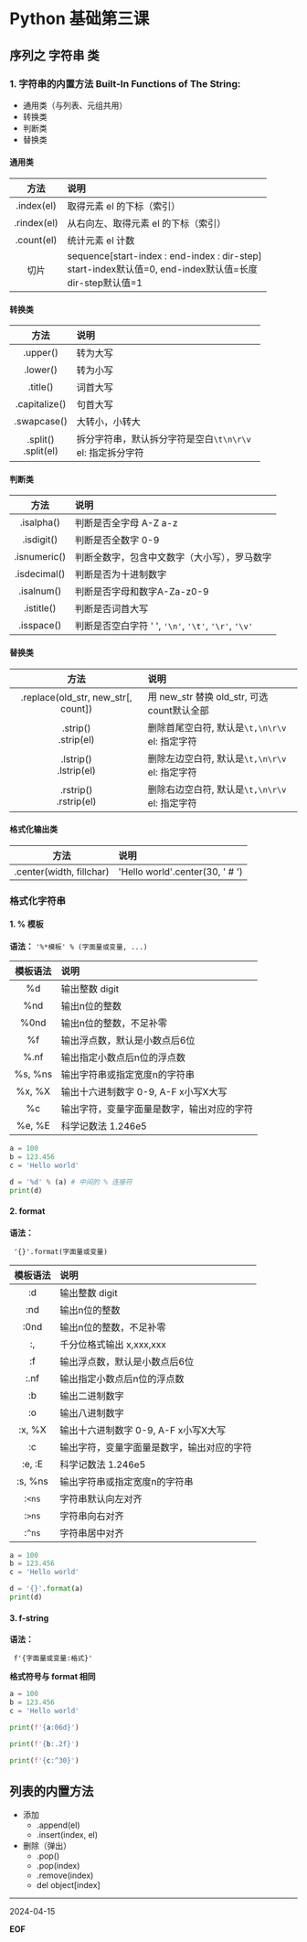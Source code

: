 # Python 基础第三课

## 序列之 字符串 类

### 1. 字符串的内置方法 Built-In Functions of The String:

- 通用类（与列表、元组共用）
- 转换类
- 判断类
- 替换类

#### 通用类

|方法|说明|
|:---:|:---|
| .index(el) | 取得元素 el 的下标（索引）|
| .rindex(el)|从右向左、取得元素 el 的下标（索引）|
| .count(el)|统计元素 el 计数 |
|切片|sequence[start-index : end-index : dir-step]<br>start-index默认值=0, end-index默认值=长度<br>dir-step默认值=1|


#### 转换类

|方法|说明|
|:---:|:---|
|.upper()|转为大写|
|.lower()|转为小写|
|.title()|词首大写|
|.capitalize()|句首大写|
|.swapcase()|大转小，小转大|
|.split()<br>.split(el)| 拆分字符串，默认拆分字符是空白`\t\n\r\v `<br>el: 指定拆分字符|


#### 判断类

|方法|说明|
|:---:|:---|
|.isalpha()|判断是否全字母 A-Z a-z|
|.isdigit()|判断是否全数字 0-9|
|.isnumeric()|判断全数字，包含中文数字（大小写），罗马数字|
|.isdecimal()|判断是否为十进制数字|
|.isalnum()|判断是否字母和数字A-Za-z0-9|
|.istitle()|判断是否词首大写|
|.isspace()|判断是否空白字符 '  ', `'\n'`, `'\t'`, `'\r'`, `'\v'`|


#### 替换类

|方法|说明|
|:---:|:---|
|.replace(old_str, new_str[, count])|用 new_str 替换 old_str, 可选 count默认全部|
|.strip()<br>.strip(el)|删除首尾空白符, 默认是`\t,\n\r\v `<br>el: 指定字符|
|.lstrip()<br>.lstrip(el)|删除左边空白符, 默认是`\t,\n\r\v `<br>el: 指定字符|
|.rstrip()<br>.rstrip(el)|删除右边空白符, 默认是`\t,\n\r\v `<br>el: 指定字符|


#### 格式化输出类

|方法|说明|
|:---:|:---|
|.center(width, fillchar)|'Hello world'.center(30, ' # ')|


### 格式化字符串


#### 1. % 模板

**语法：**
`'%*模板' % (字面量或变量, ...)`

|模板语法|说明|
|:---:|:---|
|%d|输出整数 digit|
|%nd|输出n位的整数|
|%0nd|输出n位的整数，不足补零|
|%f|输出浮点数，默认是小数点后6位|
|%.nf|输出指定小数点后n位的浮点数|
|%s, %ns|输出字符串或指定宽度n的字符串|
|%x, %X|输出十六进制数字 0-9, A-F x小写X大写|
|%c|输出字符，变量字面量是数字，输出对应的字符|
|%e, %E|科学记数法 1.246e5|


```python
a = 100
b = 123.456
c = 'Hello world'

d = '%d' % (a) # 中间的 % 连接符
print(d)

```


#### 2. format

**语法：**

` '{}'.format(字面量或变量)`


|模板语法|说明|
|:---:|:---|
|:d|输出整数 digit|
|:nd|输出n位的整数|
|:0nd|输出n位的整数，不足补零|
|:,|千分位格式输出 x,xxx,xxx |
|:f|输出浮点数，默认是小数点后6位|
|:.nf|输出指定小数点后n位的浮点数|
|:b|输出二进制数字|
|:o|输出八进制数字|
|:x, %X|输出十六进制数字 0-9, A-F x小写X大写|
|:c|输出字符，变量字面量是数字，输出对应的字符|
|:e, :E|科学记数法 1.246e5|
|:s, %ns|输出字符串或指定宽度n的字符串|
|:`<ns`|字符串默认向左对齐|
|:`>ns`|字符串向右对齐|
|:`^ns`|字符串居中对齐|


```python
a = 100
b = 123.456
c = 'Hello world'

d = '{}'.format(a)
print(d)


```

#### 3. f-string

**语法：**

` f'{字面量或变量:格式}'`

**格式符号与 format 相同**

```python
a = 100
b = 123.456
c = 'Hello world'

print(f'{a:06d}')

print(f'{b:.2f}')

print(f'{c:^30}')

```


## 列表的内置方法

- 添加
  - .append(el)
  - .insert(index, el)
- 删除（弹出）
  - .pop()
  - .pop(index)
  - .remove(index)
  - del object[index]
***

2024-04-15

__EOF__
